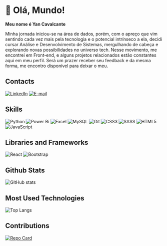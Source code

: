 # **👋 Olá, Mundo!** 
**Meu nome é Yan Cavalcante**                             
 
Minha jornada iniciou-se na área de dados, porém, com o apreço que vim sentindo cada vez mais pela tecnologia e o potencial intrínseco a ela, decidi cursar Análise e Desenvolvimento de Sistemas, mergulhando de cabeça e explorando novas possibilidades no universo tech. Nesse movimento, me encontrei em Front-end, e alguns projetos relacionados estão constantes aqui em meu perfil. Será um prazer receber seu feedback e da mesma forma, me encontro disponível para deixar o meu.

## Contacts
[![LinkedIn](https://img.shields.io/badge/LinkedIn-white?style=for-the-badge&logo=linkedin&logoColor=0E76A8)](https://www.linkedin.com/in/yancavalcante27/)
[![E-mail](https://img.shields.io/badge/-Email-087DD9?style=for-the-badge&logo=microsoft-outlook&logoColor=white)](mailto:yanbreno27@gmail.com)
## Skills
![Python](https://img.shields.io/badge/python-3670A0?style=for-the-badge&logo=python&logoColor=ffdd54)
![Power Bi](https://img.shields.io/badge/power_bi-F2C811?style=for-the-badge&logo=powerbi&logoColor=black)
![Excel](https://img.shields.io/badge/Excel-1c7a27?style=for-the-badge&logo=microsoft-excel)
![MySQL](https://img.shields.io/badge/mysql-%2300f.svg?style=for-the-badge&logo=mysql&logoColor=white)
![Git](https://img.shields.io/badge/git-%23F05033.svg?style=for-the-badge&logo=git&logoColor=white)
![CSS3](https://img.shields.io/badge/css3-%231572B6.svg?style=for-the-badge&logo=css3&logoColor=white)
![SASS](https://img.shields.io/badge/SASS-CC6698?style=for-the-badge&logo=sass&logoColor=fff)
![HTML5](https://img.shields.io/badge/html5-%23E34F26.svg?style=for-the-badge&logo=html5&logoColor=white)
![JavaScript](https://img.shields.io/badge/javascript-%23323330.svg?style=for-the-badge&logo=javascript&logoColor=%23F7DF1E)
## Libraries and Frameworks
![React](https://img.shields.io/badge/React-1A0F59?style=for-the-badge&logo=react)
![Bootstrap](https://img.shields.io/badge/bootstrap-%238511FA.svg?style=for-the-badge&logo=bootstrap&logoColor=white)
## Github Stats
![GitHub stats](https://github-readme-stats.vercel.app/api?username=Yan2024&show_icons=true&bg_color=000&border_color=30A3DC&show_icons=true&icon_color=30A3DC&title_color=E94D5F&text_color=FFF&hide_title=true)
## Most Used Technologies
![Top Langs](https://github-readme-stats-git-masterrstaa-rickstaa.vercel.app/api/top-langs/?username=Yan2024&layout=compact&bg_color=000&border_color=30A3DC&text_color=FFF&hide_title=true)
## Contributions
[![Repo Card](https://github-readme-stats.vercel.app/api/pin/?username=Yan2024&repo=dio-lab-open-source&bg_color=000&border_color=30A3DC&show_icons=true&icon_color=30A3DC&title_color=E94D5F&text_color=FFF)](https://github.com/Yan2024/dio-lab-open-source)
